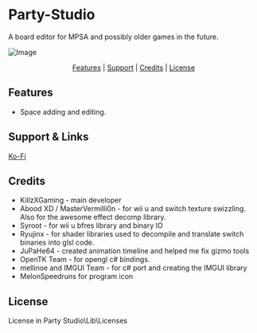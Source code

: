 # Party-Studio
A board editor for MPSA and possibly older games in the future. 

![Image](https://i.imgur.com/HE2GMQS.png)

<p align="center">
  <a href="#features">Features</a> |
  <a href="#support--links">Support</a> |
  <a href="#credits">Credits</a> |
  <a href="#license">License</a>
</p>

## Features

- Space adding and editing.

## Support & Links

[Ko-Fi](https://ko-fi.com/simplykxg)

## Credits

- KillzXGaming - main developer
- Abood XD / MasterVermilli0n - for wii u and switch texture swizzling. Also for the awesome effect decomp library.
- Syroot - for wii u bfres library and binary IO
- Ryujinx - for shader libraries used to decompile and translate switch binaries into glsl code.
- JuPaHe64 - created animation timeline and helped me fix gizmo tools
- OpenTK Team - for opengl c# bindings.
- mellinoe and IMGUI Team - for c# port and creating the IMGUI library
- MelonSpeedruns for program icon

## License

License in Party Studio\Lib\Licenses
